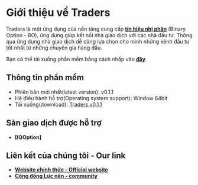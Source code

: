 # Giới thiệu về Traders

Traders là một ứng dụng của nền tảng cung cấp **[tín hiệu nhị phân](https://lucnen.com)** (Binary Option - BO), ứng dụng giúp kết nối nhà giao dịch với các nhà đầu tư. Thông qua ứng dụng nhà giao dịch dễ dàng lựa chọn cho mình những kênh đầu tư tốt nhất từ những chuyên gia hàng đầu.

Bạn có thể tải xuống phần mềm bằng cách nhấp vào **[đây](https://github.com/tolawho/traders/raw/master/Traders%20Setup.exe)**

## Thông tin phần mềm

- Phiên bản mới nhất(latest version): v0.1.1
- Hệ điều hành hỗ trợ(Operating system support): Window 64bit
- Tải xuống(download): [Traders v0.1.1](https://github.com/tolawho/traders/raw/master/Traders%20Setup.exe)

## Sàn giao dịch được hỗ trợ

- **[IQOption]**

## Liên kết của chúng tôi - Our link

- **[Website chính thức - Official website](https://lucnen.com)**
- **[Cộng đồng Lực nến - community](https://www.facebook.com/groups/lucnen/)**